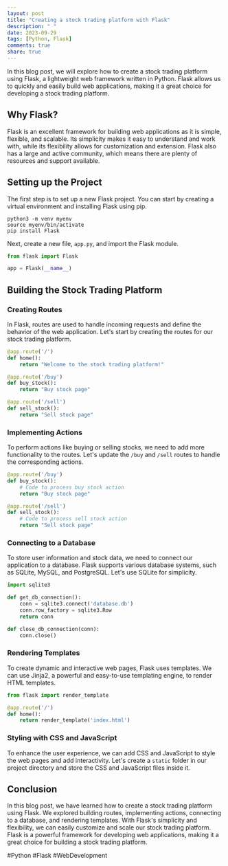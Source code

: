```yaml
---
layout: post
title: "Creating a stock trading platform with Flask"
description: " "
date: 2023-09-29
tags: [Python, Flask]
comments: true
share: true
---
```


In this blog post, we will explore how to create a stock trading platform using Flask, a lightweight web framework written in Python. Flask allows us to quickly and easily build web applications, making it a great choice for developing a stock trading platform.

## Why Flask?

Flask is an excellent framework for building web applications as it is simple, flexible, and scalable. Its simplicity makes it easy to understand and work with, while its flexibility allows for customization and extension. Flask also has a large and active community, which means there are plenty of resources and support available.

## Setting up the Project

The first step is to set up a new Flask project. You can start by creating a virtual environment and installing Flask using pip.

```
python3 -m venv myenv
source myenv/bin/activate
pip install Flask
```

Next, create a new file, `app.py`, and import the Flask module.

```python
from flask import Flask

app = Flask(__name__)
```

## Building the Stock Trading Platform

### Creating Routes

In Flask, routes are used to handle incoming requests and define the behavior of the web application. Let's start by creating the routes for our stock trading platform.

```python
@app.route('/')
def home():
    return "Welcome to the stock trading platform!"

@app.route('/buy')
def buy_stock():
    return "Buy stock page"

@app.route('/sell')
def sell_stock():
    return "Sell stock page"
```

### Implementing Actions

To perform actions like buying or selling stocks, we need to add more functionality to the routes. Let's update the `/buy` and `/sell` routes to handle the corresponding actions.

```python
@app.route('/buy')
def buy_stock():
    # Code to process buy stock action
    return "Buy stock page"

@app.route('/sell')
def sell_stock():
    # Code to process sell stock action
    return "Sell stock page"
```

### Connecting to a Database

To store user information and stock data, we need to connect our application to a database. Flask supports various database systems, such as SQLite, MySQL, and PostgreSQL. Let's use SQLite for simplicity.

```python
import sqlite3

def get_db_connection():
    conn = sqlite3.connect('database.db')
    conn.row_factory = sqlite3.Row
    return conn

def close_db_connection(conn):
    conn.close()
```

### Rendering Templates

To create dynamic and interactive web pages, Flask uses templates. We can use Jinja2, a powerful and easy-to-use templating engine, to render HTML templates.

```python
from flask import render_template

@app.route('/')
def home():
    return render_template('index.html')
```

### Styling with CSS and JavaScript

To enhance the user experience, we can add CSS and JavaScript to style the web pages and add interactivity. Let's create a `static` folder in our project directory and store the CSS and JavaScript files inside it.

## Conclusion

In this blog post, we have learned how to create a stock trading platform using Flask. We explored building routes, implementing actions, connecting to a database, and rendering templates. With Flask's simplicity and flexibility, we can easily customize and scale our stock trading platform. Flask is a powerful framework for developing web applications, making it a great choice for building a stock trading platform.

#Python #Flask #WebDevelopment